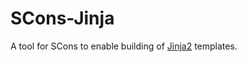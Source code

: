 SCons-Jinja
===========

A tool for SCons to enable building of [Jinja2](http://jinja.pocoo.org/) 
templates.
